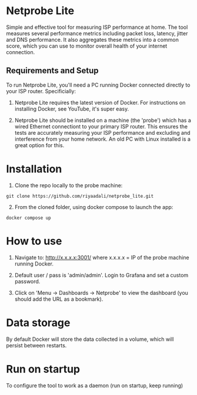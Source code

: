 # Netprobe Lite

Simple and effective tool for measuring ISP performance at home. The tool measures several performance metrics including packet loss, latency, jitter and DNS performance. It also aggregates these metrics into a common score, which you can use to monitor overall health of your internet connection.

## Requirements and Setup

To run Netprobe Lite, you'll need a PC running Docker connected directly to your ISP router. Specificially:

1. Netprobe Lite requires the latest version of Docker. For instructions on installing Docker, see YouTube, it's super easy.

2. Netprobe Lite should be installed on a machine (the 'probe') which has a wired Ethernet connectiont to your primary ISP router. This ensures the tests are accurately measuring your ISP performance and excluding and interference from your home network. An old PC with Linux installed is a great option for this.

# Installation

1. Clone the repo locally to the probe machine:

```
git clone https://github.com/riyaadali/netprobe_lite.git
```

2. From the cloned folder, using docker compose to launch the app:

```
docker compose up
```

# How to use

1. Navigate to: http://x.x.x.x:3001/ where x.x.x.x = IP of the probe machine running Docker.

2. Default user / pass is 'admin/admin'. Login to Grafana and set a custom password.

3. Click on 'Menu -> Dashboards -> Netprobe' to view the dashboard (you should add the URL as a bookmark).

# Data storage

By default Docker will store the data collected in a volume, which will persist between restarts. 

# Run on startup

To configure the tool to work as a daemon (run on startup, keep running)

